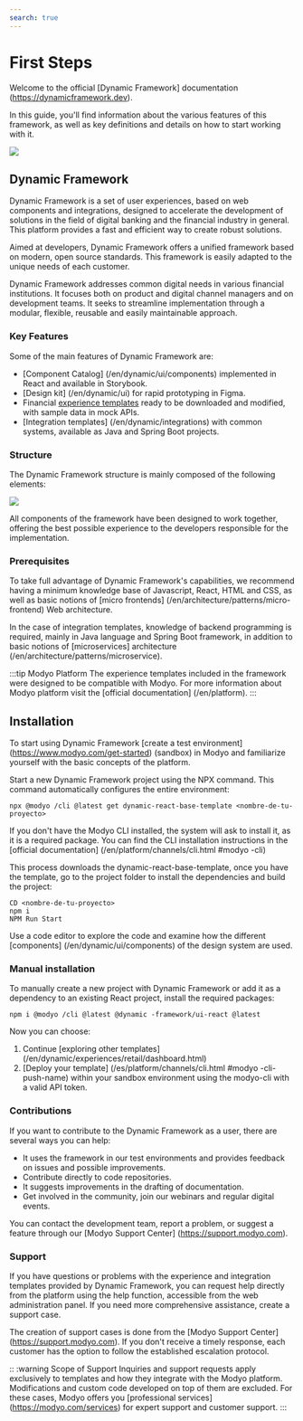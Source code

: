 ```yaml
---
search: true
---
```


# First Steps

Welcome to the official [Dynamic Framework] documentation (https://dynamicframework.dev).

In this guide, you'll find information about the various features of this framework, as well as key definitions and details on how to start working with it.

<img src="/assets/img/dynamic/dynamic-logo.png"/>

## Dynamic Framework

Dynamic Framework is a set of user experiences, based on web components and integrations, designed to accelerate the development of solutions in the field of digital banking and the financial industry in general. This platform provides a fast and efficient way to create robust solutions.

Aimed at developers, Dynamic Framework offers a unified framework based on modern, open source standards. This framework is easily adapted to the unique needs of each customer.

Dynamic Framework addresses common digital needs in various financial institutions. It focuses both on product and digital channel managers and on development teams. It seeks to streamline implementation through a modular, flexible, reusable and easily maintainable approach.

###  Key Features
Some of the main features of Dynamic Framework are:
- [Component Catalog] (/en/dynamic/ui/components) implemented in React and available in Storybook.
- [Design kit] (/en/dynamic/ui) for rapid prototyping in Figma.
- Financial [experience templates](/en/dynamic/experiences) ready to be downloaded and modified, with sample data in mock APIs.
- [Integration templates] (/en/dynamic/integrations) with common systems, available as Java and Spring Boot projects.


### Structure
The Dynamic Framework structure is mainly composed of the following elements:

<img src="/assets/img/dynamic/dynamic_components.png" style="max-width: 700px;"/>

All components of the framework have been designed to work together, offering the best possible experience to the developers responsible for the implementation.


### Prerequisites
To take full advantage of Dynamic Framework's capabilities, we recommend having a minimum knowledge base of Javascript, React, HTML and CSS, as well as basic notions of [micro frontends] (/en/architecture/patterns/micro-frontend) Web architecture.

In the case of integration templates, knowledge of backend programming is required, mainly in Java language and Spring Boot framework, in addition to basic notions of [microservices] architecture (/en/architecture/patterns/microservice).

:::tip Modyo Platform
The experience templates included in the framework were designed to be compatible with Modyo. For more information about Modyo platform visit the [official documentation] (/en/platform).
:::


## Installation
To start using Dynamic Framework [create a test environment] (https://www.modyo.com/get-started) (sandbox) in Modyo and familiarize yourself with the basic concepts of the platform.

Start a new Dynamic Framework project using the NPX command. This command automatically configures the entire environment:

```shell
npx @modyo /cli @latest get dynamic-react-base-template <nombre-de-tu-proyecto>
```
If you don't have the Modyo CLI installed, the system will ask to install it, as it is a required package. You can find the CLI installation instructions in the [official documentation] (/en/platform/channels/cli.html #modyo -cli)

This process downloads the dynamic-react-base-template, once you have the template, go to the project folder to install the dependencies and build the project:

```shell
CD <nombre-de-tu-proyecto>
npm i
NPM Run Start
```
Use a code editor to explore the code and examine how the different [components] (/en/dynamic/ui/components) of the design system are used.

### Manual installation
To manually create a new project with Dynamic Framework or add it as a dependency to an existing React project, install the required packages:
```shell
npm i @modyo /cli @latest @dynamic -framework/ui-react @latest
```

Now you can choose:
1. Continue [exploring other templates] (/en/dynamic/experiences/retail/dashboard.html)
2. [Deploy your template] (/es/platform/channels/cli.html #modyo -cli-push-name) within your sandbox environment using the modyo-cli with a valid API token.


### Contributions

If you want to contribute to the Dynamic Framework as a user, there are several ways you can help:
- It uses the framework in our test environments and provides feedback on issues and possible improvements.
- Contribute directly to code repositories.
- It suggests improvements in the drafting of documentation.
- Get involved in the community, join our webinars and regular digital events.

You can contact the development team, report a problem, or suggest a feature through our [Modyo Support Center] (https://support.modyo.com).


### Support

If you have questions or problems with the experience and integration templates provided by Dynamic Framework, you can request help directly from the platform using the help function, accessible from the web administration panel. If you need more comprehensive assistance, create a support case.

The creation of support cases is done from the [Modyo Support Center] (https://support.modyo.com). If you don't receive a timely response, each customer has the option to follow the established escalation protocol.

:: :warning Scope of Support
Inquiries and support requests apply exclusively to templates and how they integrate with the Modyo platform. Modifications and custom code developed on top of them are excluded. For these cases, Modyo offers you [professional services] (https://modyo.com/services) for expert support and customer support.
:::